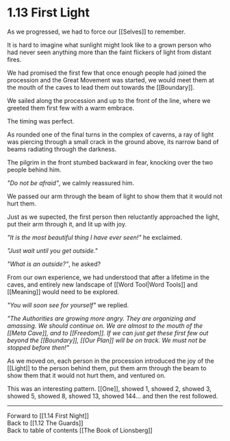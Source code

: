 # 1.13 First Light
As we progressed, we had to force our [[Selves]] to remember.  

It is hard to imagine what sunlight might look like to a grown person who had never seen anything more than the faint flickers of light from distant fires.  

We had promised the first few that once enough people had joined the procession and the Great Movement was started, we would meet them at the mouth of the caves to lead them out towards the [[Boundary]].  

We sailed along the procession and up to the front of the line, where we greeted them first few with a warm embrace.  

The timing was perfect.  

As rounded one of the final turns in the complex of caverns, a ray of light was piercing through a small crack in the ground above, its narrow band of beams radiating through the darkness.  

The pilgrim in the front stumbed backward in fear, knocking over the two people behind him.  

_"Do not be afraid"_, we calmly reassured him.  

We passed our arm through the beam of light to show them that it would not hurt them.  

Just as we supected, the first person then reluctantly approached the light, put their arm through it, and lit up with joy.  

_"It is the most beautiful thing I have ever seen!"_ he exclaimed.  

_"Just wait until you get outside."_  

_"What is an outside?"_, he asked?  

From our own experience, we had understood that after a lifetime in the caves, and entirely new landscape of [[Word Tool|Word Tools]] and [[Meaning]] would need to be explored.  

_"You will soon see for yourself"_ we replied.  

_"The Authorities are growing more angry. They are organizing and amassing. We should continue on. We are almost to the mouth of the [[Meta Cave]], and to [[Freedom]]. If we can just get these first few out beyond the [[Boundary]], [[Our Plan]] will be on track. We must not be stopped before then!"_  

As we moved on, each person in the procession introduced the joy of the [[Light]] to the person behind them, put them arm through the beam to show them that it would not hurt them, and ventured on.   

This was an interesting pattern. [[One]], showed 1, showed 2, showed 3, showed 5, showed 8, showed 13, showed 144... and then the rest followed.  

___

Forward to [[1.14 First Night]]  
Back to [[1.12 The Guards]]  
Back to table of contents [[The Book of Lionsberg]]  